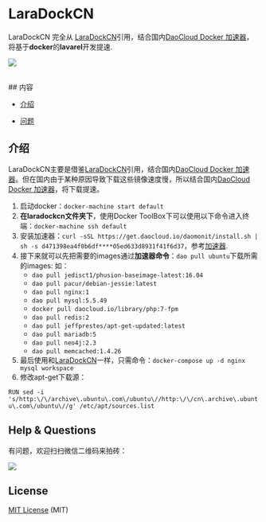 # LaraDockCN

LaraDockCN 完全从 [LaraDockCN](https://github.com/LaraDock/laradock)引用，结合国内[DaoCloud Docker 加速器](http://www.daocloud.io/)，将基于**docker**的**lavarel**开发提速.


![](http://s18.postimg.org/fhykchl09/new_laradock_cover.png)

<br>
## 内容


- [介绍](#Intro)

- [问题](#Help)



<a name="Intro"></a>
## 介绍

LaraDockCN主要是借鉴[LaraDockCN](https://github.com/LaraDock/laradock)引用，结合国内[DaoCloud Docker 加速器](http://www.daocloud.io/)。但在国内由于某种原因导致下载这些镜像速度慢，所以结合国内[DaoCloud Docker 加速器](http://www.daocloud.io/)，将下载提速。

1. 启动docker：```docker-machine start default```
2. **在laradockcn文件夹下**，使用Docker ToolBox下可以使用以下命令进入终端：```docker-machine ssh default``` 
3. 安装加速器：```curl -sSL https://get.daocloud.io/daomonit/install.sh | sh -s d471398ea4f0b6df****05ed633d8931f41f6d37```，参考[加速器](https://dashboard.daocloud.io/mirror).
4. 接下来就可以先把需要的images通过**加速器命令**：```dao pull ubuntu```下载所需的images:
	如：
	- ```dao pull jedisct1/phusion-baseimage-latest:16.04```
	- ```dao pull pacur/debian-jessie:latest```
	- ```dao pull nginx:1```
	- ```dao pull mysql:5.5.49```
	- ```docker pull daocloud.io/library/php:7-fpm```
	- ```dao pull redis:2```
	- ```dao pull jeffprestes/apt-get-updated:latest```
	- ```dao pull mariadb:5```
	- ```dao pull neo4j:2.3```
	- ```dao pull memcached:1.4.26```
5. 最后使用和[LaraDockCN](https://github.com/LaraDock/laradock)一样，只需命令：```docker-compose up -d nginx mysql workspace```
6. 修改apt-get下载源：
  
  ```RUN sed -i 's/http:\/\/archive\.ubuntu\.com\/ubuntu\//http:\/\/cn\.archive\.ubuntu\.com\/ubuntu\//g' /etc/apt/sources.list```



## Help & Questions

有问题，欢迎扫扫微信二维码来拍砖：

![](http://ww2.sinaimg.cn/large/3ce6af96jw1f51tji340rj209d0cggmz.jpg)


## License

[MIT License](https://github.com/laradock/laradock/blob/master/LICENSE) (MIT)
